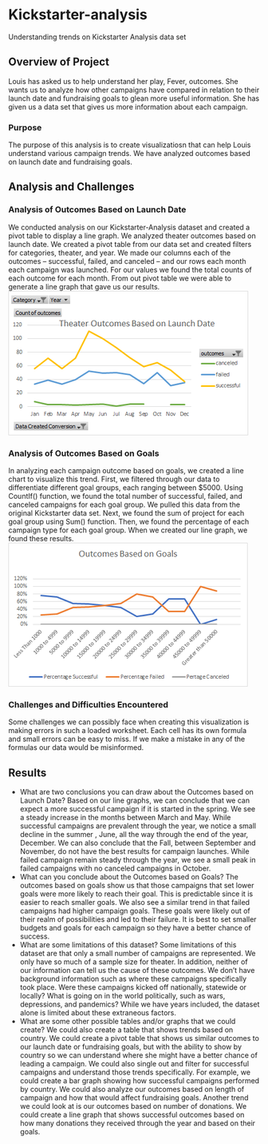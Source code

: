 # Kickstarter-analysis
Understanding trends on Kickstarter Analysis data set
## Overview of Project
Louis has asked us to help understand her play, Fever, outcomes.  She wants us to analyze how other campaigns have compared in relation to their launch date and fundraising goals to glean more useful information. She has given us a data set that gives us more information about each campaign.
### Purpose
The purpose of this analysis is to create visualizatiosn that can help Louis understand various campaign trends. We have analyzed outcomes based on launch date and fundraising goals.
## Analysis and Challenges
### Analysis of Outcomes Based on Launch Date
We conducted analysis on our Kickstarter-Analysis dataset and created a pivot table to display a line graph. We analyzed theater outcomes based on launch date. We created a pivot table from our data set and created filters for categories, theater, and year. We made our columns each of the outcomes – successful, failed, and canceled – and our rows each month each campaign was launched. For our values we found the total counts of each outcome for each month. From out pivot table we were able to generate a line graph that gave us our results. <br>
![Outcomes Based on Launch Date](Resources/Theater_Outcomes_vs_Launch.png)
### Analysis of Outcomes Based on Goals
In analyzing each campaign outcome based on goals, we created a line chart to visualize this trend. First, we filtered through our data to differentiate different goal groups, each ranging between $5000. Using CountIf() function, we found the total number of successful, failed, and canceled campaigns for each goal group. We pulled this data from the original Kickstarter data set. Next, we found the sum of project for each goal group using Sum() function. Then, we found the percentage of each campaign type for each goal group. When we created our line graph, we found these results.<br>
![Outcomes Based on Goals](Resources/Outcomes_vs_Goals.png)
### Challenges and Difficulties Encountered
Some challenges we can possibly face when creating this visualization is making errors in such a loaded worksheet. Each cell has its own formula and small errors can be easy to miss. If we make a mistake in any of the formulas our data would be misinformed. 
## Results
- What are two conclusions you can draw about the Outcomes based on Launch Date?
Based on our line graphs, we can conclude that we can expect a more successful campaign if it is started in the spring. We see a steady increase in the months between March and May. While successful campaigns are prevalent through the year, we notice a small decline in the summer , June, all the way through the end of the year, December. We can also conclude that the Fall, between September and November, do not have the best results for campaign launches. While failed campaign remain steady through the year, we see a small peak in failed campaigns with no canceled campaigns in October.
- What can you conclude about the Outcomes based on Goals?
The outcomes based on goals show us that those campaigns that set lower goals were more likely to reach their goal. This is predictable since it is easier to reach smaller goals. We also see a similar trend in that failed campaigns had higher campaign goals. These goals were likely out of their realm of possibilities and led to their failure. It is best to set smaller budgets and goals for each campaign so they have a better chance of success. 
- What are some limitations of this dataset?
Some limitations of this dataset are that only a small number of campaigns are represented. We only have so much of a sample size for theater. In addition, neither of our information can tell us the cause of these outcomes. We don’t have background information such as where these campaigns specifically took place. Were these campaigns kicked off nationally, statewide or locally? What is going on in the world politically, such as wars, depressions, and pandemics? While we have years included, the dataset alone is limited about these extraneous factors.
- What are some other possible tables and/or graphs that we could create?
We could also create a table that shows trends based on country. We could create a pivot table that shows us similar outcomes to our launch date or fundraising goals, but with the ability to show by country so we can understand where she might have a better chance of leading a campaign. We could also single out and filter for successful campaigns and understand those trends specifically. For example, we could create a bar graph showing how successful campaigns performed by country. We could also analyze our outcomes based on length of campaign and how that would affect fundraising goals. Another trend we could look at is our outcomes based on number of donations. We could create a line graph that shows successful outcomes based on how many donations they received through the year and based on their goals.
